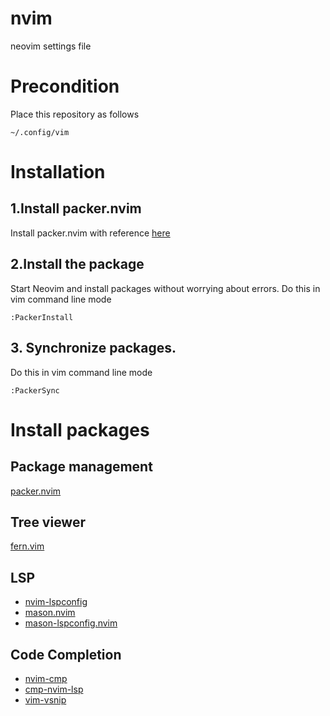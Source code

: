 # nvim
neovim settings file
# Precondition
Place this repository as follows
```
~/.config/vim
```

# Installation

## 1.Install packer.nvim
Install packer.nvim with reference [here](https://github.com/wbthomason/packer.nvim#quickstart)

## 2.Install the package 
Start Neovim and install packages without worrying about errors.
Do this in vim command line mode
````
:PackerInstall
````

## 3. Synchronize packages.
Do this in vim command line mode
```
:PackerSync
```

# Install packages

## Package management
[packer.nvim](https://github.com/wbthomason/packer.nvim)

## Tree viewer
[fern.vim](https://github.com/lambdalisue/fern.vim)

## LSP
* [nvim-lspconfig](https://github.com/neovim/nvim-lspconfig)
* [mason.nvim](https://github.com/williamboman/mason.nvim)
* [mason-lspconfig.nvim](https://github.com/williamboman/mason-lspconfig.nvim)

## Code Completion
* [nvim-cmp](https://github.com/hrsh7th/nvim-cmp)
* [cmp-nvim-lsp](https://github.com/hrsh7th/cmp-nvim-lsp)
* [vim-vsnip](https://github.com/hrsh7th/vim-vsnip)


